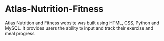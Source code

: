 # Atlas-Nutrition-Fitness
Atlas Nutrition and Fitness website was built using HTML, CSS, Python and MySQL. It provides users the ability to input and track their exercise and meal progress
